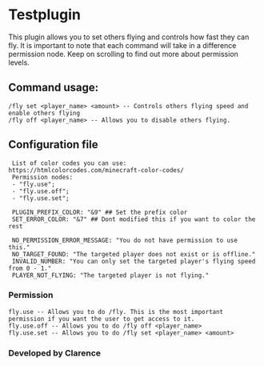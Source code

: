 # Testplugin
This plugin allows you to set others flying and controls how fast they can fly. It is important to note that each command will take in a difference permission node. Keep on scrolling to find out more about permission levels.

## Command usage:

    /fly set <player_name> <amount> -- Controls others flying speed and enable others flying
    /fly off <player_name> -- Allows you to disable others flying.
## Configuration file

     List of color codes you can use: https://htmlcolorcodes.com/minecraft-color-codes/
     Permission nodes:
     - "fly.use";
     - "fly.use.off";
     - "fly.use.set";
      
     PLUGIN_PREFIX_COLOR: "&9" ## Set the prefix color
     SET_ERROR_COLOR: "&7" ## Dont modified this if you want to color the rest
     
     NO_PERMISSION_ERROR_MESSAGE: "You do not have permission to use this."
     NO_TARGET_FOUND: "The targeted player does not exist or is offline."
     INVALID_NUMBER: "You can only set the targeted player's flying speed from 0 - 1."
     PLAYER_NOT_FLYING: "The targeted player is not flying." 
 
### Permission

    fly.use -- Allows you to do /fly. This is the most important permission if you want the user to get access to it.
    fly.use.off -- Allows you to do /fly off <player_name>
    fly.use.set -- Allows you to do /fly set <player_name> <amount>

### Developed by Clarence